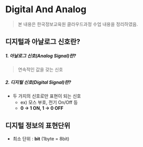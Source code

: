 Digital And Analog
===
> 본 내용은 한국정보교육원 클라우드과정 수업 내용을 정리하였음.


디지털과 아날로그 신호란?
---

##### 1. 아날로그 신호(Analog Signal)란?
> 연속적인 값을 갖는 신호



##### 2. 디지털 신호(Digital Signal)란?
* 두 가지의 신호로만 표현이 되는 신호
    * ex) 모스 부호, 전기 On/Off 등
    * **0 -> 1 ON, 1 -> 0 OFF**



디지털 정보의 표현단위
---
   
* 최소 단위 : **bit** (1byte = 8bit)


